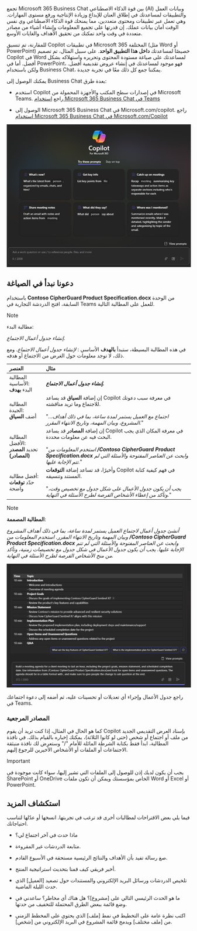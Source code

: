 تجمع Microsoft 365 Business Chat بين قوة الذكاء الاصطناعي (AI) وبيانات العمل والتطبيقات لمساعدتك في إطلاق العنان للإبداع وزيادة الإنتاجية ورفع مستوى المهارات. وهي تعمل عبر تطبيقات ومحتوى متعددين، مما يمنحك قوة الذكاء الاصطناعي وي نفس الوقت أمان بيانات عملك. إن قدرتها على تجميع المعلومات وإنشاء أشياء من مصادر متعددة في وقت واحد تمكنك من تحقيق الأهداف والغايات الأوسع.

للمقارنة، تم تنسيق Copilot في تطبيقات Microsoft 365 المختلفة (مثل Word أو PowerPoint) خصيصًا لمساعدتك **داخل هذا التطبيق الواحد**. على سبيل المثال، تم تصميم Copilot في Word لمساعدتك على صياغة مستودة المحتوى وتحريره واستهلاكه بشكل أفضل. أما في PowerPoint، فهو موجود لمساعدتك في إنشاء عروض تقديمية أفضل. ولكن باستخدام Business Chat، يمكننا جمع كل ذلك معًا في تجربة جديدة.

يمكنك الوصول إلى Business Chat بعدة طرق:

- استخدم Copilot في إصدارات سطح المكتب والأجهزة المحمولة من Microsoft Teams. راجع [استخدام Microsoft 365 Business Chat في Teams](https://support.microsoft.com/topic/open-microsoft-365-chat-in-teams-c6de0a62-4f9e-479d-b5f2-af036e342181)

- الوصول إلى Microsoft 365 Business Chat في Microsoft.com/copilot. راجع [استخدام Microsoft 365 Business Chat في Microsoft.com/Copilot](https://support.microsoft.com/topic/use-microsoft-365-chat-at-microsoft365-com-or-in-the-microsoft-365-office-app-4a2538f9-962f-4c7c-a368-f6006bc13d6f)

![لقطة شاشة لتجربة دردشة Copilot في Teams](../media/copilot-chat-experience-teams.png)

## دعونا نبدأ في الصياغة

باستخدام **Contoso CipherGuard Product Specification.docx** من الوحدة السابقة، افتح الدردشة التجارية في Teams للعمل على المطالبة التالية.

> [!NOTE]
> مطالبة البدء:
>
> _إنشاء جدول أعمال الاجتماع._

في هذه المطالبة البسيطة، ستبدأ **بالهدف** الأساسي : _لإنشاء جدول أعمال الاجتماع_. ومع ذلك، لا توجد معلومات حول الغرض من الاجتماع أو هدفه.

| العنصر | مثال |
| :------ | :------- |
| المطالبة الأساسية: <br>البدء **بهدف** | **_إنشاء جدول أعمال الاجتماع._** |
| المطالبة الجيدة: <br>أضف **السياق** | إن إضافة **السياق** قد يساعد Copilot في معرفة سبب دعوتك للاجتماع وما تريد مناقشته.<br><br>"_...اجتماع مع العميل يستمر لمدة ساعة، بما في ذلك أهداف المشروع، وبيان المهمة، وتاريخ الانتهاء المقرر._" |
| المطالبة الأفضل: <br>تحديد **المصدر (المصادر)** | إن إضافة **المصادر** قد يساعد Copilot في معرفة المكان الذي يجب البحث فيه عن معلومات محددة.<br><br>"_استخدم المعلومات من **/Contoso CipherGuard Product Specification.docx** وابحث عن العناصر المفتوحة والأسئلة التي لم تتم الإجابة عليها._" |
| أفضل مطالبة: <br>حدّد **توقعات** واضحة | وأخيرًا، قد تساعد إضافة **التوقعات** Copilot في فهم كيفية كتابة المستند وتنسيقه.<br><br>"_يجب أن يكون جدول الأعمال على شكل جدول مع تخصيص وقت، وتأكد من إعطاء الأشخاص الفرصة لطرح الأسئلة في النهاية._" |

> [!NOTE]
> **المطالبة المصممة**:
>
> _أنشئ جدول أعمال لاجتماع العميل يستمر لمدة ساعة، بما في ذلك أهداف المشروع وبيان المهمة وتاريخ الانتهاء المقرر. استخدم المعلومات من **/Contoso CipherGuard Product Specification.docx** وابحث عن العناصر المفتوحة والأسئلة التي لم تتم الإجابة عليها. يجب أن يكون جدول الأعمال في شكل جدول مع تخصيصات زمنية، وتأكد من منح الأشخاص الفرصة لطرح الأسئلة في النهاية._

[![التقط لقطة شاشة لنتائج المطالبة المصممة مقابل مستند العينة باستخدام Copilot في Teams مع الدردشة بمساعدة الرسم البياني.](../media/copilot-chat-draft-agenda-teams.png)](../media/copilot-chat-draft-agenda-teams.png#lightbox)

راجع جدول الأعمال وإجراء أي تعديلات أو تحسينات عليه، ثم أضفه إلى دعوة اجتماعك في Teams.

### المصادر المرجعية

كما هو الحال في المثال، إذا كنت تريد أن يقوم Copilot بإسناد العرض التقديمي الجديد من ملف أو اجتماع أو شخص (حتى لو كانوا الثلاثة)، يمكنك إخباره بالقيام بذلك. في نافذة المطالبة، ابدأ فقط بكتابة الشرطة المائلة للأمام "/" وستعرض لك نافذة منبثقة الاجتماعات أو الملفات أو الأشخاص الأخيرين للرجوع إليهم.

> [!IMPORTANT]
> يجب أن يكون لديك إذن للوصول إلى الملفات التي تشير إليها، سواء كانت موجودة في SharePoint أو OneDrive الخاص بمؤسستك ويمكن أن تكون ملفات Word أو Excel أو PowerPoint.

## استكشاف المزيد

فيما يلي بعض الاقتراحات لمطالبات أخرى قد ترغب في تجربتها. انسخها أو عدّلها لتناسب احتياجاتك.

- ماذا حدث في آخر اجتماع لي؟

- متابعة الدردشات غير المقروءة.

- صغ رسالة تفيد بأن الأهداف والنتائج الرئيسية مستحقة في الأسبوع القادم.

- أخبر فريقي كيف قمنا بتحديث استراتيجية المنتج.

- تلخيص الدردشات ورسائل البريد الإلكتروني والمستندات حول تصعيد [العميل] الذي حدث الليلة الماضية.

- ما هو الحدث الرئيسي التالي على [مشروع]؟ هل هناك أي مخاطر؟ ساعدني في وضع قائمة ببعض الطرق المحتملة للتخفيف من حدتها.

- اكتب نظرة عامة على التخطيط في نمط [ملف] الذي يحتوي على المخطط الزمني من [ملف مختلف] ويدمج قائمة المشروع في البريد الإلكتروني من [شخص]. 

